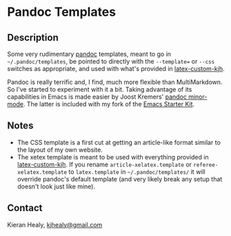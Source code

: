 # Pandoc Templates 

## Description

Some very rudimentary [pandoc](http://johnmacfarlane.net/pandoc/) templates, meant to go in `~/.pandoc/templates`, be pointed to directly with the `--template=` or `--css` switches as appropriate, and used with what's provided in [latex-custom-kjh](http://kjhealy.github.com/latex-custom-kjh/). 

Pandoc is really terrific and, I find, much more flexible than MultiMarkdown. So I've started to experiment with it a bit. Taking advantage of its capabilities in Emacs is made easier by Joost Kremers' [pandoc minor-mode](http://user.uni-frankfurt.de/~kremers/pandoc-mode.html). The latter is included with my fork of the [Emacs Starter Kit](http://kjhealy.github.com/emacs-starter-kit/).

## Notes

-   The CSS template is a first cut at getting an article-like
    format similar to the layout of my own website.
-   The xetex template is meant to be used with everything provided
    in [latex-custom-kjh](http://github.com/kjhealy/latex-custom-kjh).
    If you rename `article-xelatex.template` or `referee-xelatex.template` 
	to `latex.template` in `~/.pandoc/templates/` it will override 
	pandoc's default template (and very likely break any setup that doesn't 
	look just like mine).


## Contact
Kieran Healy, kjhealy@gmail.com
